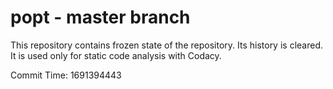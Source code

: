 # popt - master branch

This repository contains frozen state of the repository.
Its history is cleared. It is used only for static code
analysis with Codacy.

Commit Time: 1691394443